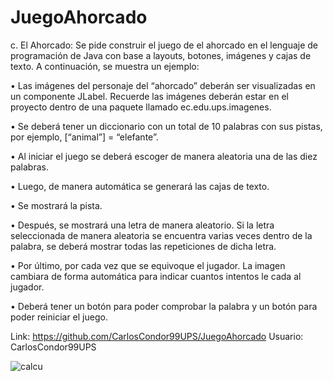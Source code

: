 # JuegoAhorcado
c. El Ahorcado: Se pide construir el juego de el ahorcado en el lenguaje de programación de Java
con base a layouts, botones, imágenes y cajas de texto. A continuación, se muestra un ejemplo:

• Las imágenes del personaje del “ahorcado” deberán ser visualizadas en un componente JLabel.
Recuerde las imágenes deberán estar en el proyecto dentro de una paquete llamado
ec.edu.ups.imagenes.

• Se deberá tener un diccionario con un total de 10 palabras con sus pistas, por ejemplo,
[“animal”] = “elefante”.

• Al iniciar el juego se deberá escoger de manera aleatoria una de las diez palabras.

• Luego, de manera automática se generará las cajas de texto.

• Se mostrará la pista.

• Después, se mostrará una letra de manera aleatorio. Si la letra seleccionada de manera
aleatoria se encuentra varias veces dentro de la palabra, se deberá mostrar todas las
repeticiones de dicha letra.

• Por último, por cada vez que se equivoque el jugador. La imagen cambiara de forma automática
para indicar cuantos intentos le cada al jugador.

• Deberá tener un botón para poder comprobar la palabra y un botón para poder reiniciar el juego.

Link: https://github.com/CarlosCondor99UPS/JuegoAhorcado
Usuario: CarlosCondor99UPS

![calcu](https://user-images.githubusercontent.com/49033386/57339676-2d8e1f80-70f8-11e9-920b-5401cc2803a3.png)
